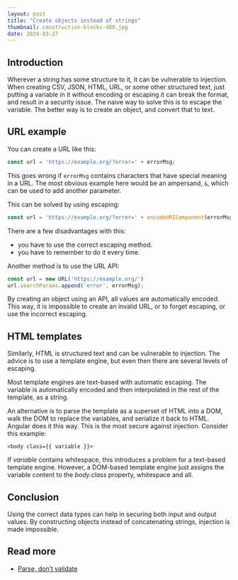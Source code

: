 ```yaml
---
layout: post
title: "Create objects instead of strings"
thumbnail: construction-blocks-480.jpg
date: 2024-03-27
---
```


## Introduction

Wherever a string has some structure to it, it can be vulnerable to injection. When creating CSV, JSON, HTML, URL, or some other structured text, just putting a variable in it without encoding or escaping it can break the format, and result in a security issue. The naive way to solve this is to escape the variable. The better way is to create an object, and convert that to text.

## URL example

You can create a URL like this:

```javascript
const url = 'https://example.org/?error=' + errorMsg;
```

This goes wrong if `errorMsg` contains characters that have special meaning in a URL. The most obvious example here would be an ampersand, `&`, which can be used to add another parameter.

This can be solved by using escaping:

```javascript
const url = 'https://example.org/?error=' + encodeURIComponent(errorMsg);
```

There are a few disadvantages with this:
* you have to use the correct escaping method.
* you have to remember to do it every time.

Another method is to use the URL API:

```javascript
const url = new URL('https://example.org/')
url.searchParams.append('error', errorMsg);
```

By creating an object using an API, all values are automatically encoded. This way, it is impossible to create an invalid URL, or to forget escaping, or use the incorrect escaping.

## HTML templates

Similarly, HTML is structured text and can be vulnerable to injection. The advice is to use a template engine, but even then there are several levels of escaping.

Most template engines are text-based with automatic escaping. The variable is automatically encoded and then interpolated in the rest of the template, as a string.

An alternative is to parse the template as a superset of HTML into a DOM, walk the DOM to replace the variables, and serialize it back to HTML. Angular does it this way. This is the most secure against injection. Consider this example:

```
<body class={{ variable }}>
```

If *variable* contains whitespace, this introduces a problem for a text-based template engine. However, a DOM-based template engine just assigns the variable content to the *body.class* property, whitespace and all.

## Conclusion

Using the correct data types can help in securing both input and output values. By constructing objects instead of concatenating strings, injection is made impossible.

## Read more

* [Parse, don’t validate](https://lexi-lambda.github.io/blog/2019/11/05/parse-don-t-validate/)